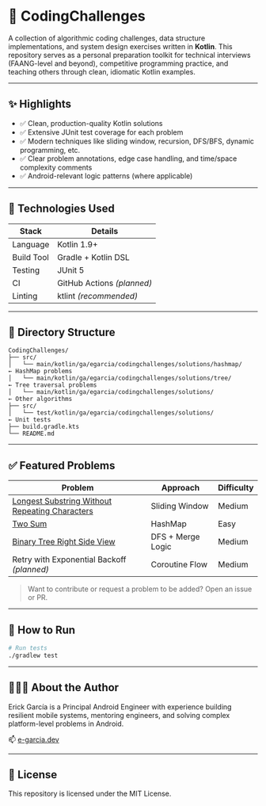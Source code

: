 # 🧠 CodingChallenges

A collection of algorithmic coding challenges, data structure implementations, and system design exercises written in **Kotlin**.
This repository serves as a personal preparation toolkit for technical interviews (FAANG-level and beyond), competitive programming practice, and teaching others through clean, idiomatic Kotlin examples.

---

## ✨ Highlights

- ✅ Clean, production-quality Kotlin solutions
- ✅ Extensive JUnit test coverage for each problem
- ✅ Modern techniques like sliding window, recursion, DFS/BFS, dynamic programming, etc.
- ✅ Clear problem annotations, edge case handling, and time/space complexity comments
- ✅ Android-relevant logic patterns (where applicable)

---

## 🧰 Technologies Used

| Stack      | Details          |
|------------|------------------|
| Language   | Kotlin 1.9+      |
| Build Tool | Gradle + Kotlin DSL |
| Testing    | JUnit 5          |
| CI         | GitHub Actions *(planned)* |
| Linting    | ktlint *(recommended)* |

---

## 📂 Directory Structure

```
CodingChallenges/
├── src/
│   └── main/kotlin/ga/egarcia/codingchallenges/solutions/hashmap/           ← HashMap problems
│   └── main/kotlin/ga/egarcia/codingchallenges/solutions/tree/              ← Tree traversal problems
│   └── main/kotlin/ga/egarcia/codingchallenges/solutions/                   ← Other algorithms
├── src/
│   └── test/kotlin/ga/egarcia/codingchallenges/solutions/                   ← Unit tests
├── build.gradle.kts
└── README.md
```

---

## ✅ Featured Problems

| Problem                                                   | Approach        | Difficulty |
|-----------------------------------------------------------|-----------------|------------|
| [Longest Substring Without Repeating Characters](https://leetcode.com/problems/longest-substring-without-repeating-characters/) | Sliding Window   | Medium     |
| [Two Sum](https://leetcode.com/problems/two-sum/)         | HashMap         | Easy       |
| [Binary Tree Right Side View](https://leetcode.com/problems/binary-tree-right-side-view/) | DFS + Merge Logic | Medium     |
| Retry with Exponential Backoff *(planned)*                | Coroutine Flow  | Medium     |

> Want to contribute or request a problem to be added? Open an issue or PR.

---

## 🚀 How to Run

```bash
# Run tests
./gradlew test
```

---

## 🙋🏻‍♂️ About the Author

Erick García is a Principal Android Engineer with experience building resilient mobile systems, mentoring engineers, and solving complex platform-level problems in Android.

📫 [e-garcia.dev](https://github.com/e-Garcia)

---

## 📝 License

This repository is licensed under the MIT License.

